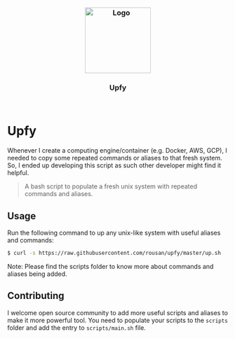 <h3 align="center">
  <br>
	<br>
  <a href="https://github.com/rousan/upfy">
    <img src="https://raw.githubusercontent.com/rousan/upfy/master/logo.png" alt="Logo" title="Upfy" height="150">
  </a>
</h1>
<h3 align="center">
Upfy
</h3>
<br>

# Upfy

Whenever I create a computing engine/container (e.g. Docker, AWS, GCP), I needed to copy some repeated commands
or aliases to that fresh system. So, I ended up developing this script as such other developer might find it helpful.

> A bash script to populate a fresh unix system with repeated commands and aliases.

## Usage

Run the following command to up any unix-like system with useful aliases and commands:

```bash
$ curl -s https://raw.githubusercontent.com/rousan/upfy/master/up.sh  | bash
```

Note: Please find the scripts folder to know more about commands and aliases being added.

## Contributing

I welcome open source community to add more useful scripts and aliases to make it more powerful tool. You need to
populate your scripts to the `scripts` folder and add the entry to `scripts/main.sh` file.